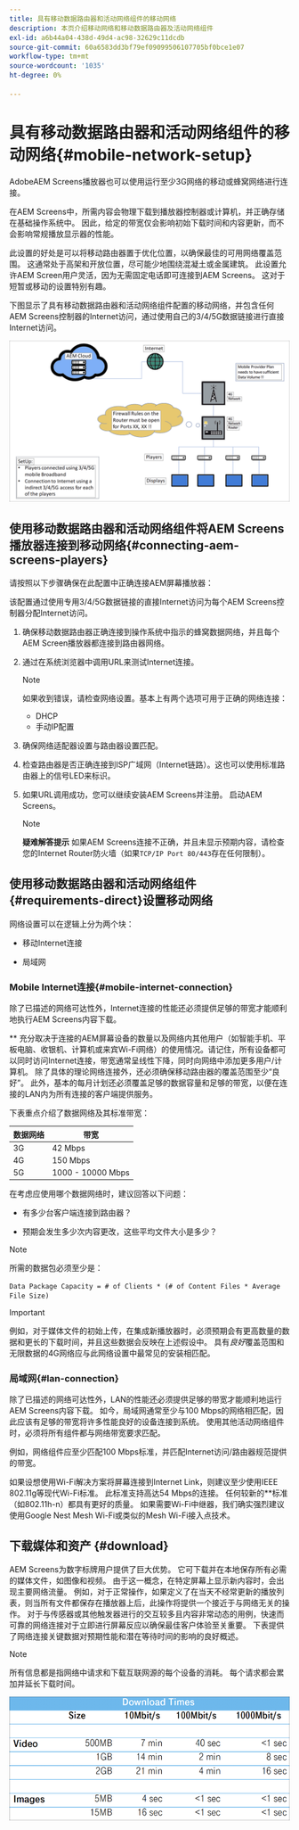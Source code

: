 ```yaml
---
title: 具有移动数据路由器和活动网络组件的移动网络
description: 本页介绍移动网络和移动数据路由器及活动网络组件
exl-id: a6b44a04-438d-49d4-ac98-32629c11dcdb
source-git-commit: 60a6583dd3bf79ef09099506107705bf0bce1e07
workflow-type: tm+mt
source-wordcount: '1035'
ht-degree: 0%

---
```


# 具有移动数据路由器和活动网络组件的移动网络{#mobile-network-setup}

AdobeAEM Screens播放器也可以使用运行至少3G网络的移动或蜂窝网络进行连接。

在AEM Screens中，所需内容会物理下载到播放器控制器或计算机，并正确存储在基础操作系统中。 因此，给定的带宽仅会影响初始下载时间和内容更新，而不会影响常规播放显示器的性能。

此设置的好处是可以将移动路由器置于优化位置，以确保最佳的可用网络覆盖范围。 这通常处于高架和开放位置，尽可能少地围绕混凝土或金属建筑。
此设置允许AEM Screen用户灵活，因为无需固定电话即可连接到AEM Screens。 这对于短暂或移动的设置特别有趣。

下图显示了具有移动数据路由器和活动网络组件配置的移动网络，并包含任何AEM Screens控制器的Internet访问，通过使用自己的3/4/5G数据链接进行直接Internet访问。

![](/help/using/assets/mobile-network-1.png)

## 使用移动数据路由器和活动网络组件将AEM Screens播放器连接到移动网络{#connecting-aem-screens-players}

请按照以下步骤确保在此配置中正确连接AEM屏幕播放器：

该配置通过使用专用3/4/5G数据链接的直接Internet访问为每个AEM Screens控制器分配Internet访问。

1. 确保移动数据路由器正确连接到操作系统中指示的蜂窝数据网络，并且每个AEM Screen播放器都连接到路由器网络。
1. 通过在系统浏览器中调用URL来测试Internet连接。
   >[!NOTE]
   >如果收到错误，请检查网络设置。基本上有两个选项可用于正确的网络连接：
   >* DHCP
   >* 手动IP配置


1. 确保网络适配器设置与路由器设置匹配。

1. 检查路由器是否正确连接到ISP广域网（Internet链路）。这也可以使用标准路由器上的信号LED来标识。
1. 如果URL调用成功，您可以继续安装AEM Screens并注册。 启动AEM Screens。

   >[!NOTE]
   >**疑难解答提示**
   >如果AEM Screens连接不正确，并且未显示预期内容，请检查您的Internet Router防火墙（如果`TCP/IP Port 80/443`存在任何限制）。


## 使用移动数据路由器和活动网络组件{#requirements-direct}设置移动网络

网络设置可以在逻辑上分为两个块：

* 移动Internet连接

* 局域网

### Mobile Internet连接{#mobile-internet-connection}

除了已描述的网络可达性外，Internet连接的性能还必须提供足够的带宽才能顺利地执行AEM Screens内容下载。

** 充分取决于连接的AEM屏幕设备的数量以及网络内其他用户（如智能手机、平板电脑、收银机、计算机或来宾Wi-Fi网络）的使用情况。请记住，所有设备都可以同时访问Internet连接，带宽通常呈线性下降，同时向网络中添加更多用户/计算机。
除了具体的理论网络连接外，还必须确保移动路由器的覆盖范围至少“良好”。 此外，基本的每月计划还必须覆盖足够的数据容量和足够的带宽，以便在连接的LAN内为所有连接的客户端提供服务。

下表重点介绍了数据网络及其标准带宽：

| 数据网络 | 带宽 |
|--- |--- |
| 3G | 42 Mbps |
| 4G | 150 Mbps |
| 5G | 1000 - 10000 Mbps |

在考虑应使用哪个数据网络时，建议回答以下问题：

* 有多少台客户端连接到路由器？

* 预期会发生多少次内容更改，这些平均文件大小是多少？

>[!NOTE]
>
>所需的数据包必须至少是：
>
>`Data Package Capacity = # of Clients * (# of Content Files * Average File Size)`

>[!IMPORTANT]
>
>例如，对于媒体文件的初始上传，在集成新播放器时，必须预期会有更高数量的数据和更长的下载时间，并且这些数据会反映在上述假设中。 具有&#x200B;*良好*&#x200B;覆盖范围和无限数据的4G网络应与此网络设置中最常见的安装相匹配。


### 局域网{#lan-connection}

除了已描述的网络可达性外，LAN的性能还必须提供足够的带宽才能顺利地运行AEM Screens内容下载。 如今，局域网通常至少与100 Mbps的网络相匹配，因此应该有足够的带宽将许多性能良好的设备连接到系统。 使用其他活动网络组件时，必须将所有组件都与网络带宽要求匹配。

例如，网络组件应至少匹配100 Mbps标准，并匹配Internet访问/路由器规范提供的带宽。

如果设想使用Wi-Fi解决方案将屏幕连接到Internet Link，则建议至少使用IEEE 802.11g等现代Wi-Fi标准。 此标准支持高达54 Mbps的连接。 任何较新的&#x200B;**&#x200B;标准（如802.11h-n）都具有更好的质量。 如果需要Wi-Fi中继器，我们确实强烈建议使用Google Nest Mesh Wi-Fi或类似的Mesh Wi-Fi接入点技术。

## 下载媒体和资产 {#download}

AEM Screens为数字标牌用户提供了巨大优势。 它可下载并在本地保存所有必需的媒体文件，如图像和视频。 由于这一概念，在特定屏幕上显示新内容时，会出现主要网络流量。
例如，对于正常操作，如果定义了在当天不经常更新的播放列表，则当所有文件都保存在播放器上后，此操作将提供一个接近于与网络无关的操作。
对于与传感器或其他触发器进行的交互较多且内容非常动态的用例，快速而可靠的网络连接对于立即进行屏幕反应以确保最佳客户体验至关重要。
下表提供了网络连接关键数据对预期性能和潜在等待时间的影响的良好概述。

>[!NOTE]
>
>所有信息都是指网络中请求和下载互联网源的每个设备的消耗。 每个请求都会累加并延长下载时间。

![](/help/using/assets/mobile-router-download.png)

